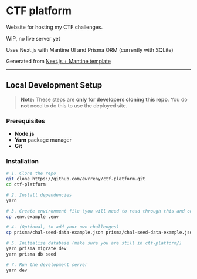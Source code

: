 # CTF platform

Website for hosting my CTF challenges.

WIP, no live server yet

Uses Next.js with Mantine UI and Prisma ORM (currently with SQLite)

Generated from [Next.js + Mantine template](https://github.com/mantinedev/next-app-template)

---

## Local Development Setup

> **Note:** These steps are **only for developers cloning this repo**.
> You do **not** need to do this to use the deployed site.

### Prerequisites

- **Node.js**
- **Yarn** package manager
- **Git**

### Installation

```bash
# 1. Clone the repo
git clone https://github.com/awrreny/ctf-platform.git
cd ctf-platform

# 2. Install dependencies
yarn

# 3. Create environment file (you will need to read through this and configure it to make it work)
cp .env.example .env

# 4. (Optional, to add your own challenges)
cp prisma/chal-seed-data-example.json prisma/chal-seed-data-example.json

# 5. Initialise database (make sure you are still in ctf-platform/)
yarn prisma migrate dev
yarn prisma db seed

# 7. Run the development server
yarn dev
```
